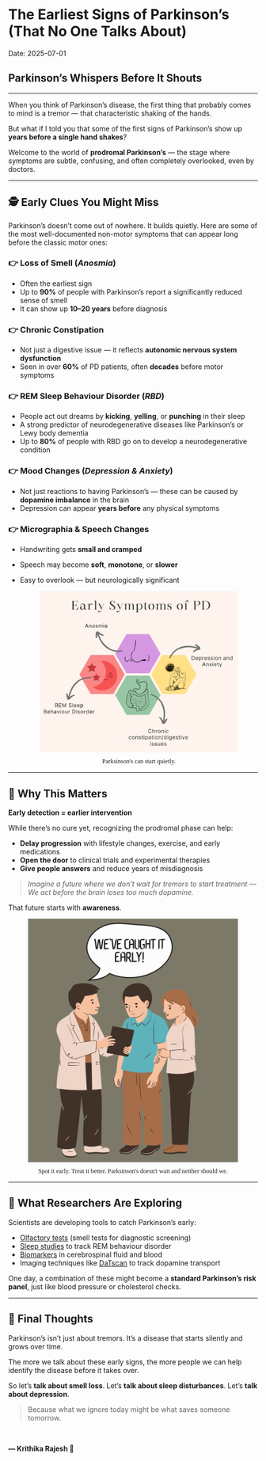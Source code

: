 
# The Earliest Signs of Parkinson’s (That No One Talks About)
Date: 2025-07-01
## Parkinson’s Whispers Before It Shouts
---

When you think of Parkinson’s disease, the first thing that probably comes to mind is a tremor — that characteristic shaking of the hands.

But what if I told you that some of the first signs of Parkinson’s show up **years before a single hand shakes**?

Welcome to the world of **prodromal Parkinson’s** — the stage where symptoms are subtle, confusing, and often completely overlooked, even by doctors.

---

## 🕵️ Early Clues You Might Miss

Parkinson’s doesn’t come out of nowhere. It builds quietly. Here are some of the most well-documented non-motor symptoms that can appear long before the classic motor ones:

### 👉 Loss of Smell (*Anosmia*)

* Often the earliest sign
* Up to **90%** of people with Parkinson’s report a significantly reduced sense of smell
* It can show up **10–20 years** before diagnosis

### 👉 Chronic Constipation

* Not just a digestive issue — it reflects **autonomic nervous system dysfunction**
* Seen in over **60%** of PD patients, often **decades** before motor symptoms

### 👉 REM Sleep Behaviour Disorder (*RBD*)

* People act out dreams by **kicking**, **yelling**, or **punching** in their sleep
* A strong predictor of neurodegenerative diseases like Parkinson’s or Lewy body dementia
* Up to **80%** of people with RBD go on to develop a neurodegenerative condition

### 👉 Mood Changes (*Depression & Anxiety*)

* Not just reactions to having Parkinson’s — these can be caused by **dopamine imbalance** in the brain
* Depression can appear **years before** any physical symptoms

### 👉 Micrographia & Speech Changes

* Handwriting gets **small and cramped**
* Speech may become **soft**, **monotone**, or **slower**
* Easy to overlook — but neurologically significant

  <figure style="text-align: center;">
  <img src="../assets/symptoms-of-pd.png" alt="Symptoms of Parkinson's Disease" style="max-width: 100%; height: auto;" />
  <figcaption style="font-size: 0.9em; font-family: 'Handlee', cursive; margin-top: 8px;">
   Parksinson's can start quietly.
  </figcaption>
</figure>


---

## 🧠 Why This Matters

**Early detection = earlier intervention**

While there’s no cure yet, recognizing the prodromal phase can help:

* **Delay progression** with lifestyle changes, exercise, and early medications
* **Open the door** to clinical trials and experimental therapies
* **Give people answers** and reduce years of misdiagnosis

> *Imagine a future where we don’t wait for tremors to start treatment —
> We act before the brain loses too much dopamine.*

That future starts with **awareness**.

<figure style="text-align: center;">
  <img src="../assets/d.png" alt="Relevant illustration" style="max-width: 100%; height: auto;" />
  <figcaption style="font-size: 0.9em; font-family: 'Handlee', cursive; margin-top: 8px;">
    Spot it early. Treat it better. Parksinson's doesn't wait and neither should we.
  </figcaption>
</figure>

---

## 🔬 What Researchers Are Exploring

Scientists are developing tools to catch Parkinson’s early:

* [Olfactory tests](https://www.ncbi.nlm.nih.gov/pmc/articles/PMC2731071/) (smell tests for diagnostic screening)
* [Sleep studies](https://www.ncbi.nlm.nih.gov/pmc/articles/PMC4876140/) to track REM behaviour disorder
* [Biomarkers](https://www.ncbi.nlm.nih.gov/pmc/articles/PMC9052890/) in cerebrospinal fluid and blood
* Imaging techniques like [DaTscan](https://www.ncbi.nlm.nih.gov/pmc/articles/PMC4209327/) to track dopamine transport

One day, a combination of these might become a **standard Parkinson’s risk panel**, just like blood pressure or cholesterol checks.

---

## 💬 Final Thoughts

Parkinson’s isn’t just about tremors. It’s a disease that starts silently and grows over time.

The more we talk about these early signs, the more people we can help identify the disease before it takes over.

So let’s **talk about smell loss**.
Let’s **talk about sleep disturbances**.
Let’s **talk about depression**.

> Because what we ignore today might be what saves someone tomorrow.

<br>

**— Krithika Rajesh 🧠**

